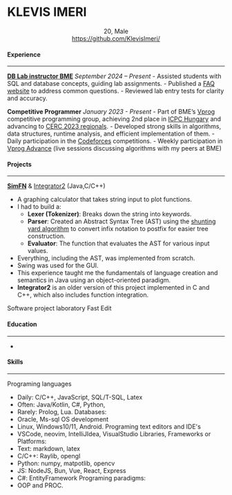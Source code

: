 # KLEVIS IMERI
<div style="text-align: center;">
    20, Male
</div>
<div style="text-align: center;">
    <a href="https://github.com/atn">https://github.com/KlevisImeri/</a>
</div>

#### Experience
---
[**DB Lab instructor BME**](https://www.db.bme.hu/databases/)
 *September 2024 – Present*
	- Assisted students with SQL and database concepts, guiding lab assignments.
	- Published a [FAQ website](https://klevisimeri.github.io/DB-Lab/) to address common questions.
	- Reviewed lab entry tests for clarity and accuracy.

**Competitive Programmer**
 *January 2023 - Present*
	- Part of BME’s [Vprog](https://vprog.hu/) competitive programming group, achieving 2nd place in [ICPC Hungary](https://cs.bme.hu/icpc/posts/2024-10-01-icpc-hungary/) and advancing to [CERC 2023 regionals](https://cerc.acm.si/).
	- Developed strong skills in algorithms, data structures, runtime analysis, and efficient  implementation of them.
	- Daily participation in the [Codeforces](https://codeforces.com/) competitions.
	- Weekly participation in [Vprog Advance](https://vprog.hu/calendar/) (live sessions discussing algorithms with my peers at BME)
#### Projects
---
[**SimFN**](https://github.com/KlevisImeri/SimFN) & [Integrator2](https://github.com/KlevisImeri/Integrator2) (Java,C/C++)
- A graphing calculator that takes string input to plot functions.
- I had to build a:
	- **Lexer (Tokenizer)**: Breaks down the string into keywords.
	- **Parser**: Created an Abstract Syntax Tree (AST) using the [shunting yard algorithm](https://en.wikipedia.org/wiki/Shunting_yard_algorithm) to convert infix notation to postfix for easier tree construction.
	- **Evaluator**: The function that evaluates the AST for various input values.
- Everything, including the AST, was implemented from scratch.
- Swing was used for the GUI.
- This experience taught me the fundamentals of language creation and semantics in Java using an object-oriented paradigm.
- **Integrator2** is an older version of this project implemented in C and C++, which also includes function integration.


Software project laboratory
Fast Edit

#### Education
---
- 
#### Skills
---

Programing languages 
- Daily: C/C++, JavaScript, SQL/T-SQL, Latex
- Often: Java/Kotlin, C#, Python, 
- Rarely: Prolog, Lua.
Databases:
- Oracle, Ms-sql
OS development
- Linux, Windows10/11, Android.
Programing text editors and IDE's
- VSCode, neovim, IntelliJIdea, VisualStudio
Libraries, Frameworks or Platforms:
- Text: markdown, latex
- C/C++: Raylib, opengl
- Python:  numpy, matpotlib, opencv
- JS: NodeJS, Bun, Vue, React, Express 
- C\#: EntityFramework
Programing paradigms:
- OOP and PROC.